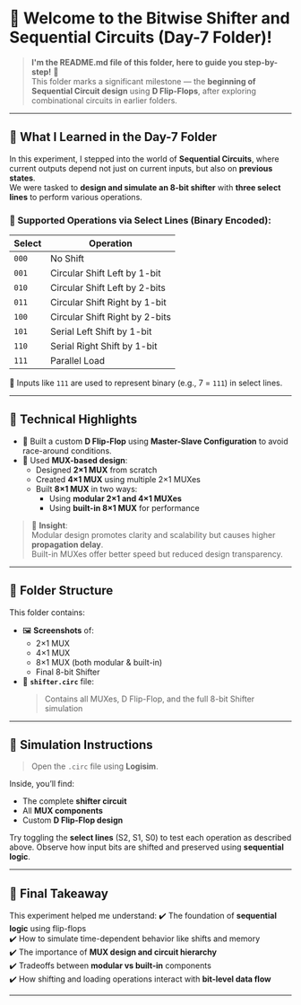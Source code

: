 # 🔁 Welcome to the Bitwise Shifter and Sequential Circuits (Day-7 Folder)!
> **I'm the README.md file of this folder, here to guide you step-by-step!** 🚀  
This folder marks a significant milestone — the **beginning of Sequential Circuit design** using **D Flip-Flops**, after exploring combinational circuits in earlier folders.

---

## 🧠 What I Learned in the Day-7 Folder

In this experiment, I stepped into the world of **Sequential Circuits**, where current outputs depend not just on current inputs, but also on **previous states**.  
We were tasked to **design and simulate an 8-bit shifter** with **three select lines** to perform various operations.

### 🧮 Supported Operations via Select Lines (Binary Encoded):
| Select | Operation                       |
|--------|----------------------------------|
| `000`  | No Shift                         |
| `001`  | Circular Shift Left by 1-bit     |
| `010`  | Circular Shift Left by 2-bits    |
| `011`  | Circular Shift Right by 1-bit    |
| `100`  | Circular Shift Right by 2-bits   |
| `101`  | Serial Left Shift by 1-bit       |
| `110`  | Serial Right Shift by 1-bit      |
| `111`  | Parallel Load                    |

🧩 Inputs like `111` are used to represent binary (e.g., 7 = `111`) in select lines.

---

## 🧪 Technical Highlights

- 🔄 Built a custom **D Flip-Flop** using **Master-Slave Configuration** to avoid race-around conditions.
- 🔧 Used **MUX-based design**:
  - Designed **2×1 MUX** from scratch
  - Created **4×1 MUX** using multiple 2×1 MUXes
  - Built **8×1 MUX** in two ways:
    - Using **modular 2×1 and 4×1 MUXes**
    - Using **built-in 8×1 MUX** for performance

> 🧠 **Insight**:  
> Modular design promotes clarity and scalability but causes higher **propagation delay**.  
> Built-in MUXes offer better speed but reduced design transparency.

---

## 📁 Folder Structure

This folder contains:

- 🖼️ **Screenshots** of:
  - 2×1 MUX
  - 4×1 MUX
  - 8×1 MUX (both modular & built-in)
  - Final 8-bit Shifter
- 📂 **`shifter.circ`** file:
  > Contains all MUXes, D Flip-Flop, and the full 8-bit Shifter simulation

---

## 🧪 Simulation Instructions

> Open the `.circ` file using **Logisim**.

Inside, you’ll find:
- The complete **shifter circuit**
- All **MUX components**
- Custom **D Flip-Flop design**

Try toggling the **select lines** (S2, S1, S0) to test each operation as described above. Observe how input bits are shifted and preserved using **sequential logic**.

---

## 🎯 **Final Takeaway**

This experiment helped me understand:
✔️ The foundation of **sequential logic** using flip-flops  
✔️ How to simulate time-dependent behavior like shifts and memory  
✔️ The importance of **MUX design and circuit hierarchy**  
✔️ Tradeoffs between **modular vs built-in** components  
✔️ How shifting and loading operations interact with **bit-level data flow**

---

